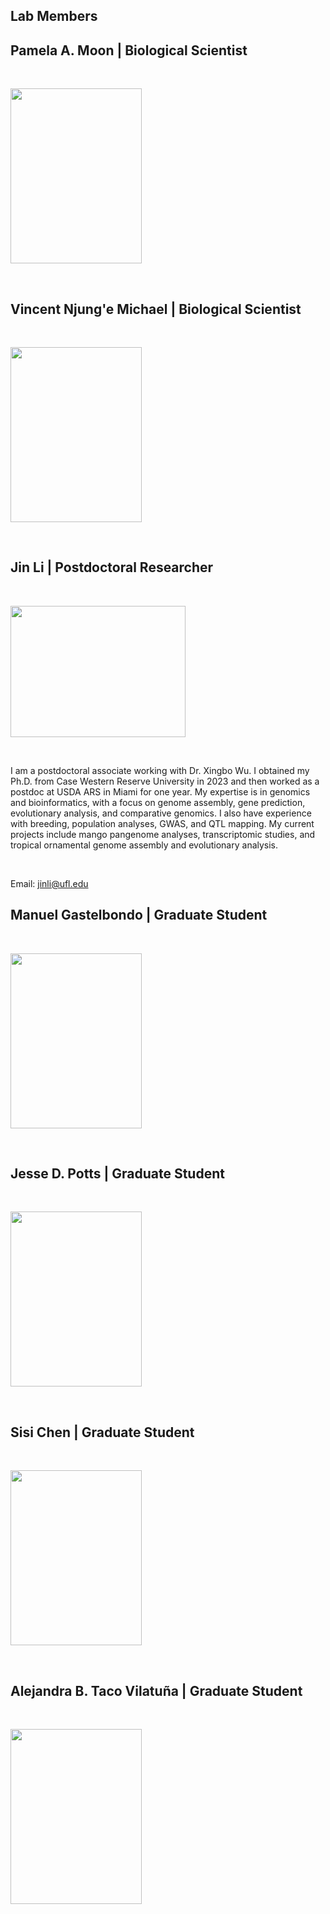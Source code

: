 ## Lab Members

## Pamela A. Moon | Biological Scientist <br>

<br>

<img src="images/.jpg" alt="" width="210" height="280" > <br>

<br>

## Vincent Njung'e Michael | Biological Scientist <br>

<br>

<img src="images/.jpg" alt="" width="210" height="280" > <br>

<br>

## Jin Li | Postdoctoral Researcher <br>

<br>

<img src="images/JinLi.jpg" alt="" width="280" height="210" > <br>

<br>

I am a postdoctoral associate working with Dr. Xingbo Wu. I obtained my Ph.D. from Case Western Reserve University in 2023 and then worked as a postdoc at USDA ARS in Miami for one year. My expertise is in genomics and bioinformatics, with a focus on genome assembly, gene prediction, evolutionary analysis, and comparative genomics. I also have experience with breeding, population analyses, GWAS, and QTL mapping. My current projects include mango pangenome analyses, transcriptomic studies, and tropical ornamental genome assembly and evolutionary analysis. <br>

<br>

Email: jinli@ufl.edu <br>

## Manuel Gastelbondo | Graduate Student <br>

<br>

<img src="images/.jpg" alt="" width="210" height="280" > <br>

<br>

## Jesse D. Potts | Graduate Student <br>

<br>

<img src="images/.jpg" alt="" width="210" height="280" > <br>

<br>

## Sisi Chen | Graduate Student <br>

<br>

<img src="images/.jpg" alt="" width="210" height="280" > <br>

<br>

## Alejandra B. Taco Vilatuña | Graduate Student <br>

<br>

<img src="images/.jpg" alt="" width="210" height="280" > <br>

<br>
